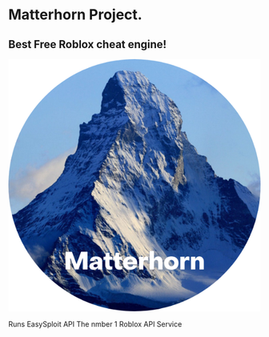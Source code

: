 # Matterhorn Project.
## Best Free Roblox cheat engine!
<img src="Matterhorn.png" alt="Paris" class="center">

Runs EasySploit API
The nmber 1 Roblox API Service
